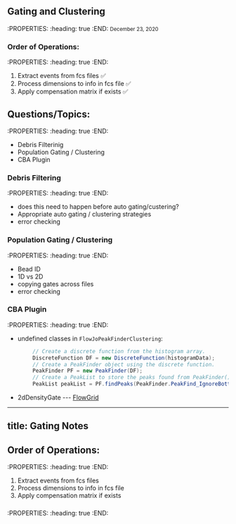 ## Gating and Clustering
:PROPERTIES:
:heading: true
:END:
<small>December 23, 2020</small>
### Order of Operations:
:PROPERTIES:
:heading: true
:END:
1. Extract events from fcs files ✅
2. Process dimensions to info in fcs file ✅
3. Apply compensation matrix if exists ✅
## Questions/Topics:
:PROPERTIES:
:heading: true
:END:
- Debris Filterinig
- Population Gating / Clustering
- CBA Plugin
### Debris Filtering
:PROPERTIES:
:heading: true
:END:
- does this need to happen before auto gating/custering?
- Appropriate auto gating / clustering strategies
- error checking
### Population Gating / Clustering
:PROPERTIES:
:heading: true
:END:
- Bead ID
- 1D vs 2D
- copying gates across files
- error checking
### CBA Plugin
:PROPERTIES:
:heading: true
:END:
- undefined classes in `FlowJoPeakFinderClustering`:
```java
        // Create a discrete function from the histogram array.
        DiscreteFunction DF = new DiscreteFunction(histogramData);
        // Create a PeakFinder object using the discrete function.
        PeakFinder PF = new PeakFinder(DF);
        // Create a PeakList to store the peaks found from PeakFinder().
        PeakList peakList = PF.findPeaks(PeakFinder.PeakFind_IgnoreBottom15Percent);
```
- 2dDensityGate --- [FlowGrid](https://github.com/VCCRI/FlowGrid)
---
title: Gating Notes
---

## Order of Operations:
:PROPERTIES:
:heading: true
:END:
1. Extract events from fcs files
2. Process dimensions to info in fcs file
3. Apply compensation matrix if exists
###
:PROPERTIES:
:heading: true
:END:
